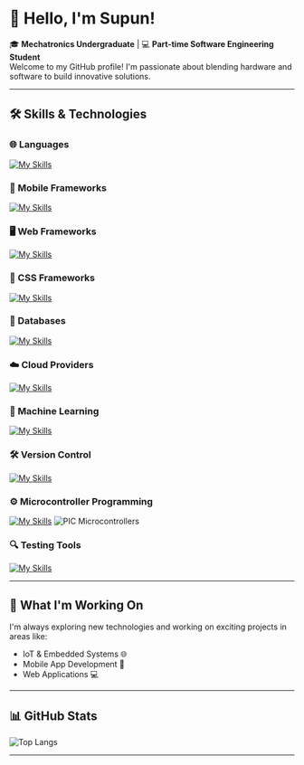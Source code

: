 
<!--
**SupunNarangoda/SupunNarangoda** is a ✨ _special_ ✨ repository because its `README.md` (this file) appears on your GitHub profile.

Here are some ideas to get you started:

- 🔭 I’m currently working on ...
- 🌱 I’m currently learning ...
- 👯 I’m looking to collaborate on ...
- 🤔 I’m looking for help with ...
- 💬 Ask me about ...
- 📫 How to reach me: ...
- 😄 Pronouns: ...
- ⚡ Fun fact: ...
-->
# 👋 Hello, I'm Supun!

🎓 **Mechatronics Undergraduate** | 💻 **Part-time Software Engineering Student**  
Welcome to my GitHub profile! I'm passionate about blending hardware and software to build innovative solutions.

---


## 🛠️ Skills & Technologies

### 🌐 Languages

[![My Skills](https://skillicons.dev/icons?i=js,python,c,java,html,css,php,dart,matlab)](https://skillicons.dev)


### 📱 Mobile Frameworks

[![My Skills](https://skillicons.dev/icons?i=flutter,react)](https://skillicons.dev)

### 🖥️ Web Frameworks

[![My Skills](https://skillicons.dev/icons?i=express)](https://skillicons.dev)

### 🎨 CSS Frameworks

[![My Skills](https://skillicons.dev/icons?i=bootstrap,tailwind)](https://skillicons.dev)

### 💾 Databases

[![My Skills](https://skillicons.dev/icons?i=mysql,sqlite)](https://skillicons.dev)

### ☁️ Cloud Providers

[![My Skills](https://skillicons.dev/icons?i=firebase)](https://skillicons.dev)

### 🤖 Machine Learning

[![My Skills](https://skillicons.dev/icons?i=sklearn)](https://skillicons.dev)

### 🛠️ Version Control

[![My Skills](https://skillicons.dev/icons?i=git)](https://skillicons.dev)

### ⚙️ Microcontroller Programming

[![My Skills](https://skillicons.dev/icons?i=arduino)](https://skillicons.dev) 
![PIC Microcontrollers](https://img.shields.io/badge/PIC-000000?style=for-the-badge&logoColor=white)

### 🔍 Testing Tools

[![My Skills](https://skillicons.dev/icons?i=postman)](https://skillicons.dev)

---

## 🚀 What I'm Working On
I'm always exploring new technologies and working on exciting projects in areas like:  
- IoT & Embedded Systems 🌐  
- Mobile App Development 📱  
- Web Applications 💻  


---

## 📊 GitHub Stats

![Top Langs](https://github-readme-stats.vercel.app/api/top-langs/?username=SupunNarangoda&layout=compact&theme=radical)  

---
